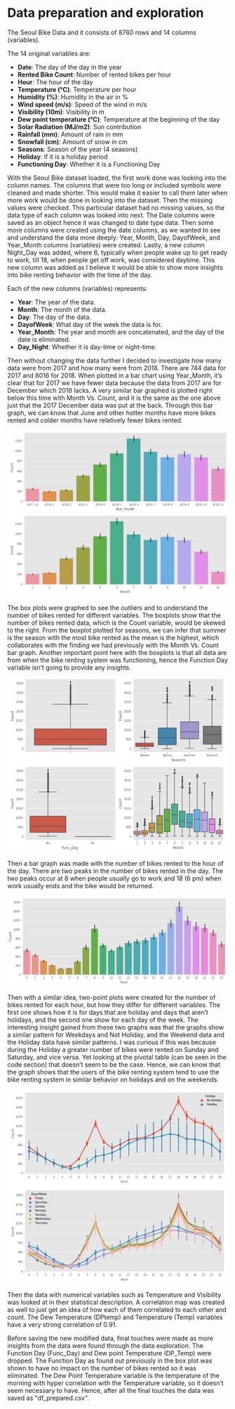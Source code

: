# Data preparation and exploration

The Seoul Bike Data and it consists of 8760 rows and 14 columns (variables). 

The 14 original variables are: 
*	**Date**: The day of the day in the year  
*	**Rented Bike Count**: Number of rented bikes per hour
*	**Hour**: The hour of the day
*	**Temperature (°C)**: Temperature per hour
*	**Humidity (%)**: Humidity in the air in %
*	**Wind speed (m/s)**: Speed of the wind in m/s
*	**Visibility (10m)**: Visibility in m
*	**Dew point temperature (°C)**: Temperature at the beginning of the day
*	**Solar Radiation (MJ/m2)**: Sun contribution
*	**Rainfall (mm)**: Amount of rain in mm
*	**Snowfall (cm)**: Amount of snow in cm
*	**Seasons**: Season of the year (4 seasons)
*	**Holiday**: If it is a holiday period
*	**Functioning Day**: Whether it is a Functioning Day

With the Seoul Bike dataset loaded, the first work done was looking into the column names. The columns that were too long 
or included symbols were cleaned and made shorter. This would make it easier to call them later when more work would be done 
in looking into the dataset. Then the missing values were checked. This particular dataset had no missing values, so the data 
type of each column was looked into next. The Date columns were saved as an object hence it was changed to date type data. 
Then some more columns were created using the date columns, as we wanted to see and understand the data more deeply: Year, 
Month, Day, DayofWeek, and Year_Month columns (variables) were created. Lastly, a new column Night_Day was added, where 6, 
typically when people wake up to get ready to work, till 18, when people get off work, was considered daytime. This new 
column was added as I believe it would be able to show more insights into bike renting behavior with the time of the day. 

Each of the new columns (variables) represents: 
*	**Year**: The year of the data.
*	**Month**: The month of the data.
*	**Day**: The day of the data. 
*	**DayofWeek**: What day of the week the data is for. 
*	**Year_Month**: The year and month are concatenated, and the day of the date is eliminated. 
*   **Day_Night**: Whether it is day-time or night-time.

Then without changing the data further I decided to investigate how many data were from 2017 and how many were from 2018. 
There are 744 data for 2017 and 8016 for 2018. When plotted in a bar chart using Year_Month, it’s clear that for 2017 we 
have fewer data because the data from 2017 are for December which 2018 lacks. A very similar bar graphed is plotted right 
below this time with Month Vs. Count, and it is the same as the one above just that the 2017 December data was put at the 
back. Through this bar graph, we can know that June and other hotter months have more bikes rented and colder months have 
relatively fewer bikes rented. 

![img_1.png](image/img_1.png)

The box plots were graphed to see the outliers and to understand the number of bikes rented for different variables. 
The boxplots show that the number of bikes rented data, which is the Count variable, would be skewed to the right. From 
the boxplot plotted for seasons, we can infer that summer is the season with the most bike rented as the mean is the highest, 
which collaborates with the finding we had previously with the Month Vs. Count bar graph. Another important point here with 
the boxplots is that all data are from when the bike renting system was functioning, hence the Function Day variable isn’t 
going to provide any insights. 

![img_2.png](image/img_2.png)

Then a bar graph was made with the number of bikes rented to the hour of the day. There are two peaks in the number of 
bikes rented in the day. The two peaks occur at 8 when people usually go to work and 18 (6 pm) when work usually ends 
and the bike would be returned. 

![img_3.png](image/img_3.png)

Then with a similar idea, two-point plots were created for the number of bikes rented for each hour, but how they differ 
for different variables. The first one shows how it is for days that are holiday and days that aren’t holidays, and the 
second one show for each day of the week. The interesting insight gained from these two graphs was that the graphs show 
a similar pattern for Weekdays and Not Holiday, and the Weekend data and the Holiday data have similar patterns. I was 
curious if this was because during the Holiday a greater number of bikes were rented on Sunday and Saturday, and vice 
versa. Yet looking at the pivotal table (can be seen in the code section) that doesn’t seem to be the case. Hence, we 
can know that the graph shows that the users of the bike renting system tend to use the bike renting system in similar 
behavior on holidays and on the weekends. 

![img_4.png](image/img_4.png)

Then the data with numerical variables such as Temperature and Visibility was looked at in their statistical description. 
A correlation map was created as well to just get an idea of how each of them correlated to each other and count. The Dew 
Temperature (DPtemp) and Temperature (Temp) variables have a very strong correlation of 0.91. 

Before saving the new modified data, final touches were made as more insights from the data were found through the data 
exploration. The Function Day (Func_Day) and Dew point Temperature (DP_Temp) were dropped. The Function Day as found out 
previously in the box plot was shown to have no impact on the number of bikes rented so it was eliminated. The Dew Point 
Temperature variable is the temperature of the morning with hyper correlation with the Temperature variable, so it doesn’t 
seem necessary to have. Hence, after all the final touches the data was saved as "df_prepared.csv".




